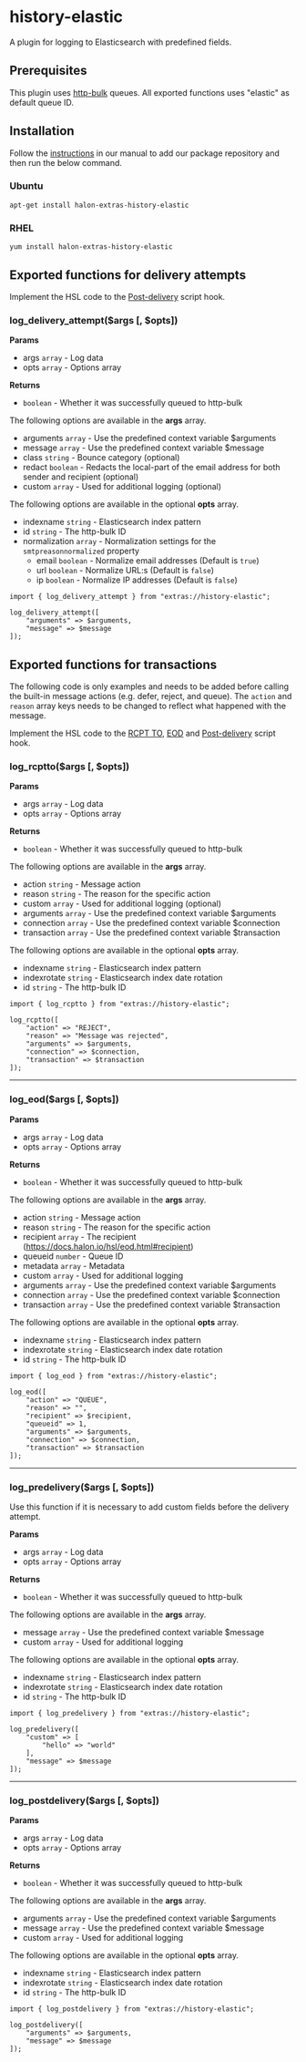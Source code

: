 # history-elastic

A plugin for logging to Elasticsearch with predefined fields.

## Prerequisites

This plugin uses [http-bulk](https://github.com/halon-extras/http-bulk) queues. All exported functions uses "elastic" as default queue ID.

## Installation

Follow the [instructions](https://docs.halon.io/manual/comp_install.html#installation) in our manual to add our package repository and then run the below command.

### Ubuntu

```
apt-get install halon-extras-history-elastic
```

### RHEL

```
yum install halon-extras-history-elastic
```

## Exported functions for delivery attempts

Implement the HSL code to the [Post-delivery](https://docs.halon.io/hsl/postdelivery.html) script hook.

### log_delivery_attempt($args [, $opts])

**Params**

- args `array` - Log data
- opts `array` - Options array

**Returns**

- `boolean` - Whether it was successfully queued to http-bulk

The following options are available in the **args** array.

- arguments `array` - Use the predefined context variable $arguments
- message `array` - Use the predefined context variable $message
- class `string` - Bounce category (optional)
- redact `boolean` - Redacts the local-part of the email address for both sender and recipient (optional)
- custom `array` - Used for additional logging (optional)

The following options are available in the optional **opts** array.

- indexname `string` - Elasticsearch index pattern
- id `string` - The http-bulk ID
- normalization `array` - Normalization settings for the `smtpreasonnormalized` property
    - email `boolean` - Normalize email addresses (Default is `true`)
    - url `boolean` - Normalize URL:s (Default is `false`)
    - ip `boolean` - Normalize IP addresses (Default is `false`)

```
import { log_delivery_attempt } from "extras://history-elastic";

log_delivery_attempt([
    "arguments" => $arguments,
    "message" => $message
]);
```

## Exported functions for transactions

The following code is only examples and needs to be added before calling the built-in message actions (e.g. defer, reject, and queue). The `action` and `reason` array keys needs to be changed to reflect what happened with the message.

Implement the HSL code to the [RCPT TO](https://docs.halon.io/hsl/rcptto.html), [EOD](https://docs.halon.io/hsl/eod.html) and [Post-delivery](https://docs.halon.io/hsl/postdelivery.html) script hook.

### log_rcptto($args [, $opts])

**Params**

- args `array` - Log data
- opts `array` - Options array

**Returns**

- `boolean` - Whether it was successfully queued to http-bulk

The following options are available in the **args** array.

- action `string` -  Message action
- reason `string` - The reason for the specific action
- custom `array` - Used for additional logging (optional)
- arguments `array` - Use the predefined context variable $arguments
- connection `array` - Use the predefined context variable $connection
- transaction `array` - Use the predefined context variable $transaction

The following options are available in the optional **opts** array.

- indexname `string` - Elasticsearch index pattern
- indexrotate `string` - Elasticsearch index date rotation
- id `string` - The http-bulk ID

```
import { log_rcptto } from "extras://history-elastic";

log_rcptto([
    "action" => "REJECT",
    "reason" => "Message was rejected",
    "arguments" => $arguments,
    "connection" => $connection,
    "transaction" => $transaction
]);
```

---

### log_eod($args [, $opts])

**Params**

- args `array` - Log data
- opts `array` - Options array

**Returns**

- `boolean` - Whether it was successfully queued to http-bulk

The following options are available in the **args** array.

- action `string` -  Message action
- reason `string` - The reason for the specific action
- recipient `array` -  The recipient (https://docs.halon.io/hsl/eod.html#recipient)
- queueid `number` - Queue ID
- metadata `array` - Metadata
- custom `array` - Used for additional logging
- arguments `array` - Use the predefined context variable $arguments
- connection `array` - Use the predefined context variable $connection
- transaction `array` - Use the predefined context variable $transaction

The following options are available in the optional **opts** array.

- indexname `string` - Elasticsearch index pattern
- indexrotate `string` - Elasticsearch index date rotation
- id `string` - The http-bulk ID

```
import { log_eod } from "extras://history-elastic";

log_eod([
    "action" => "QUEUE",
    "reason" => "",
    "recipient" => $recipient,
    "queueid" => 1,
    "arguments" => $arguments,
    "connection" => $connection,
    "transaction" => $transaction
]);
```

---

### log_predelivery($args [, $opts])

Use this function if it is necessary to add custom fields before the delivery attempt.

**Params**

- args `array` - Log data
- opts `array` - Options array

**Returns**

- `boolean` - Whether it was successfully queued to http-bulk

The following options are available in the **args** array.

- message `array` - Use the predefined context variable $message
- custom `array` - Used for additional logging

The following options are available in the optional **opts** array.

- indexname `string` - Elasticsearch index pattern
- indexrotate `string` - Elasticsearch index date rotation
- id `string` - The http-bulk ID

```
import { log_predelivery } from "extras://history-elastic";

log_predelivery([
    "custom" => [
        "hello" => "world"
    ],
    "message" => $message
]);
```

---

### log_postdelivery($args [, $opts])

**Params**

- args `array` - Log data
- opts `array` - Options array

**Returns**

- `boolean` - Whether it was successfully queued to http-bulk

The following options are available in the **args** array.

- arguments `array` - Use the predefined context variable $arguments
- message `array` - Use the predefined context variable $message
- custom `array` - Used for additional logging

The following options are available in the optional **opts** array.

- indexname `string` - Elasticsearch index pattern
- indexrotate `string` - Elasticsearch index date rotation
- id `string` - The http-bulk ID

```
import { log_postdelivery } from "extras://history-elastic";

log_postdelivery([
    "arguments" => $arguments,
    "message" => $message
]);
```
